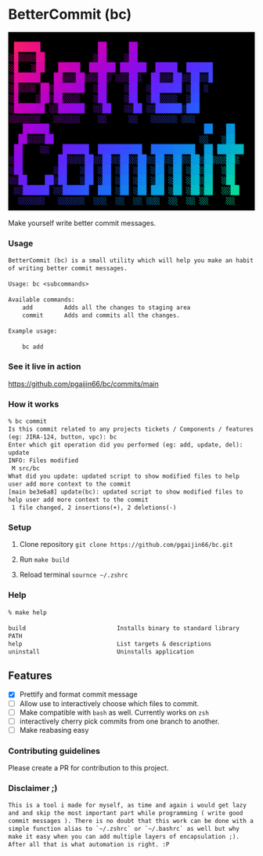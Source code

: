 # BetterCommit (bc)

![better-commit](assets/banner.png)

Make yourself write better commit messages.

### Usage

```
BetterCommit (bc) is a small utility which will help you make an habit of writing better commit messages.

Usage: bc <subcommands>

Available commands:
    add         Adds all the changes to staging area
    commit      Adds and commits all the changes.

Example usage:

    bc add

```

### See it live in action

https://github.com/pgaijin66/bc/commits/main

### How it works

```
% bc commit
Is this commit related to any projects tickets / Components / features (eg: JIRA-124, button, vpc): bc
Enter which git operation did you performed (eg: add, update, del): update
INFO: Files modified
 M src/bc
What did you update: updated script to show modified files to help user add more context to the commit
[main be3e6a8] update(bc): updated script to show modified files to help user add more context to the commit
 1 file changed, 2 insertions(+), 2 deletions(-)
```

### Setup

1. Clone repository `git clone https://github.com/pgaijin66/bc.git`

2. Run `make build`

3. Reload terminal `sournce ~/.zshrc`



### Help
```
% make help

build                          Installs binary to standard library PATH
help                           List targets & descriptions
uninstall                      Uninstalls application
```


## Features

- [X] Prettify and format commit message
- [ ] Allow use to interactively choose which files to commit.
- [ ] Make compatible with `bash` as well. Currently works on `zsh` 
- [ ] interactively cherry pick commits from one branch to another.
- [ ] Make reabasing easy

### Contributing guidelines

Please create a PR for contribution to this project.

### Disclaimer ;)

```
This is a tool i made for myself, as time and again i would get lazy and and skip the most important part while programming ( write good commit messages ). There is no doubt that this work can be done with a simple function alias to `~/.zshrc` or `~/.bashrc` as well but why make it easy when you can add multiple layers of encapsulation ;). After all that is what automation is right. :P 
```